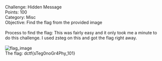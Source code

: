 Challenge: Hidden Message
<br>
Points: 100
<br>
Category: Misc
<br>
Objective: Find the flag from the provided image
<br><br>
Process to find the flag: This was fairly easy and it only took me a minute to do this challenge.
I used zsteg on this and got the flag right away.
<br><br> 
 ![flag_image](https://github.com/thirty2/CTF-Writeups/blob/master/2021/dCTF/misc/Hidden-message/zsteg-result.png)
<br>
The flag: dctf{sTeg0noGr4Phy_101}
